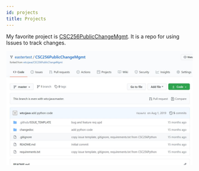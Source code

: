 ```yaml
---
id: projects
title: Projects
---
```


My favorite project is [CSC256PublicChangeMgmt](https://github.com/eastertest/CSC256PublicChangeMgmt).
It is a repo for using Issues to track changes.


![CSC256PublicChangeMgmt Screenshot](./assets/Capture.JPG)

